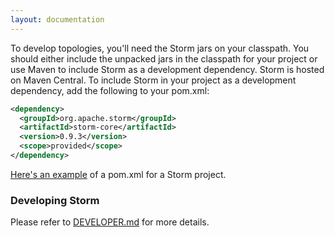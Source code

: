 ```yaml
---
layout: documentation
---
```

To develop topologies, you'll need the Storm jars on your classpath. You should either include the unpacked jars in the classpath for your project or use Maven to include Storm as a development dependency. Storm is hosted on Maven Central. To include Storm in your project as a development dependency, add the following to your pom.xml:


```xml
<dependency>
  <groupId>org.apache.storm</groupId>
  <artifactId>storm-core</artifactId>
  <version>0.9.3</version>
  <scope>provided</scope>
</dependency>
```

[Here's an example](https://github.com/apache/storm/blob/master/examples/storm-starter/pom.xml) of a pom.xml for a Storm project.

### Developing Storm

Please refer to [DEVELOPER.md](https://github.com/apache/storm/blob/master/DEVELOPER.md) for more details.